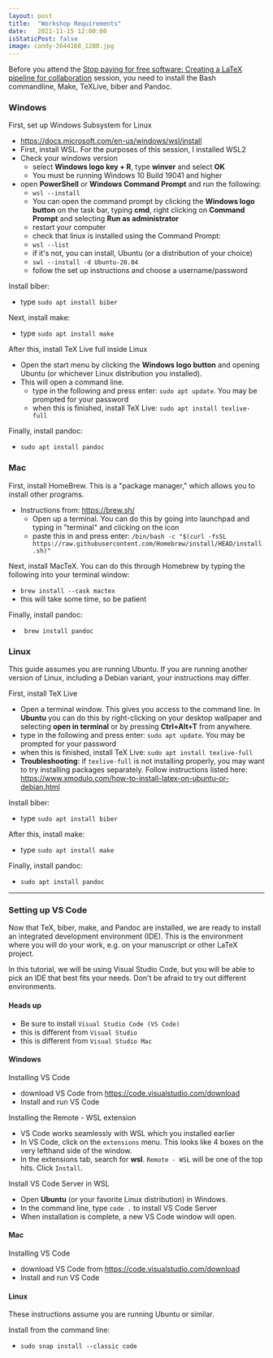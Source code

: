 ```yaml
---
layout: post
title:  "Workshop Requirements"
date:   2021-11-15 12:00:00
isStaticPost: false
image: candy-2644168_1280.jpg
---
```

Before you attend the [Stop paying for free software: Creating a LaTeX pipeline for collaboration](../schedule/#session-2555) session, you need to install the Bash commandline, Make, TeXLive, biber and Pandoc. 
### Windows
First, set up Windows Subsystem for Linux

- https://docs.microsoft.com/en-us/windows/wsl/install
- First, install WSL. For the purposes of this session, I installed WSL2
- Check your windows version
  - select **Windows logo key + R**, type **winver** and select **OK**
  - You must be running Windows 10 Build 19041 and higher 
- open **PowerShell** or **Windows Command Prompt** and run the following:
  - `wsl --install`
  - You can open the command prompt by clicking the **Windows logo button**
    on the task bar, typing **cmd**, right clicking on **Command Prompt**
    and selecting **Run as administrator**
  - restart your computer
  - check that linux is installed using the Command Prompt:
  - `wsl --list`
  - if it's not, you can install, Ubuntu (or a distribution of your choice)
  - `swl --install -d Ubuntu-20.04`
  - follow the set up instructions and choose a username/password

Install biber:

- type `sudo apt install biber`

Next, install make:

- type `sudo apt install make`

After this, install TeX Live full inside Linux

- Open the start menu by clicking the **Windows logo button** and opening 
  Ubuntu (or whichever Linux distribution you installed).
- This will open a command line. 
  - type in the following and press enter: `sudo apt update`. You may be 
    prompted for your password
  - when this is finished, install TeX Live: `sudo apt install texlive-full`

Finally, install pandoc:

- `sudo apt install pandoc`



### Mac
First, install HomeBrew. This is a "package manager," which allows you to 
install other programs.

- Instructions from: https://brew.sh/
  - Open up a terminal. You can do this by going into launchpad and
    typing in "terminal" and clicking on the icon
  - paste this in and press enter:
    `/bin/bash -c "$(curl -fsSL https://raw.githubusercontent.com/Homebrew/install/HEAD/install.sh)"`

Next, install MacTeX. You can do this through Homebrew by typing the following
into your terminal window:

- `brew install --cask mactex`
- this will take some time, so be patient

Finally, install pandoc:

- ` brew install pandoc`

### Linux
This guide assumes you are running Ubuntu. If you are running another version
of Linux, including a Debian variant, your instructions may differ.

First, install TeX Live

- Open a terminal window. This gives you access to the command line. 
  In **Ubuntu** you can do this by right-clicking 
  on your desktop wallpaper and selecting **open in terminal** or by
  pressing **Ctrl+Alt+T** from anywhere.
- type in the following and press enter: `sudo apt update`. You may be 
  prompted for your password
- when this is finished, install TeX Live: `sudo apt install texlive-full`
- **Troubleshooting**: if `texlive-full` is not installing properly, you
  may want to try installing packages separately. Follow instructions
  listed here: 
  https://www.xmodulo.com/how-to-install-latex-on-ubuntu-or-debian.html

Install biber:

- type `sudo apt install biber`

After this, install make:

- type `sudo apt install make`

Finally, install pandoc:

- `sudo apt install pandoc`

---

### Setting up VS Code
Now that TeX, biber, make, and Pandoc are installed, we are ready to install 
an integrated development environment (IDE). This is the environment where you 
will do your work, e.g. on your manuscript or other LaTeX project.

In this tutorial, we will be using Visual Studio Code, but you will be able
to pick an IDE that best fits your needs. Don't be afraid to try out 
different environments.

#### Heads up
- Be sure to install `Visual Studio Code (VS Code)`
- this is different from `Visual Studio`
- this is different from `Visual Studio Mac`

#### Windows
Installing VS Code

- download VS Code from https://code.visualstudio.com/download
- Install and run VS Code

Installing the Remote - WSL extension

- VS Code works seamlessly with WSL which you installed earlier
- In VS Code, click on the `extensions` menu. This looks like 4 boxes on the 
  very lefthand side of the window.
- In the extensions tab, search for **wsl**. `Remote - WSL` will be one of 
  the top hits. Click `Install`.

Install VS Code Server in WSL

- Open **Ubuntu** (or your favorite Linux distribution) in Windows.
- In the command line, type `code .` to install VS Code Server
- When installation is complete, a new VS Code window will open.

#### Mac
Installing VS Code

- download VS Code from https://code.visualstudio.com/download
- Install and run VS Code

#### Linux
These instructions assume you are running Ubuntu or similar.

Install from the command line:

- `sudo snap install --classic code`
